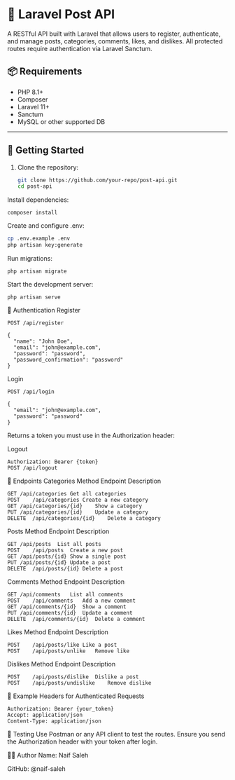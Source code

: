 # 📝 Laravel Post API

A RESTful API built with Laravel that allows users to register, authenticate, and manage posts, categories, comments, likes, and dislikes. All protected routes require authentication via Laravel Sanctum.

## 📦 Requirements

- PHP 8.1+
- Composer
- Laravel 11+
- Sanctum
- MySQL or other supported DB

---

## 🚀 Getting Started

1. Clone the repository:
   ```bash
   git clone https://github.com/your-repo/post-api.git
   cd post-api
Install dependencies:

```
composer install
```
Create and configure .env:


```bash
cp .env.example .env
php artisan key:generate
```
Run migrations:

```
php artisan migrate
```
Start the development server:

```
php artisan serve
```
🔐 Authentication
Register

```
POST /api/register

{
  "name": "John Doe",
  "email": "john@example.com",
  "password": "password",
  "password_confirmation": "password"
}
```
Login
```
POST /api/login

{
  "email": "john@example.com",
  "password": "password"
}
```
Returns a token you must use in the Authorization header:

Logout
```
Authorization: Bearer {token}
POST /api/logout
```
📁 Endpoints
Categories
Method	Endpoint	Description

```
GET	/api/categories	Get all categories
POST	/api/categories	Create a new category
GET	/api/categories/{id}	Show a category
PUT	/api/categories/{id}	Update a category
DELETE	/api/categories/{id}	Delete a category
```

Posts
Method	Endpoint	Description

```
GET	/api/posts	List all posts
POST	/api/posts	Create a new post
GET	/api/posts/{id}	Show a single post
PUT	/api/posts/{id}	Update a post
DELETE	/api/posts/{id}	Delete a post
```
Comments
Method	Endpoint	Description

```
GET	/api/comments	List all comments
POST	/api/comments	Add a new comment
GET	/api/comments/{id}	Show a comment
PUT	/api/comments/{id}	Update a comment
DELETE	/api/comments/{id}	Delete a comment
```
Likes
Method	Endpoint	Description

```
POST	/api/posts/like	Like a post
POST	/api/posts/unlike	Remove like
```
Dislikes
Method	Endpoint	Description
```
POST	/api/posts/dislike	Dislike a post
POST	/api/posts/undislike	Remove dislike
```
📂 Example Headers for Authenticated Requests

```
Authorization: Bearer {your_token}
Accept: application/json
Content-Type: application/json
```
🧪 Testing
Use Postman or any API client to test the routes. Ensure you send the Authorization header with your token after login.

👨‍💻 Author
Name: Naif Saleh

GitHub: @naif-saleh
